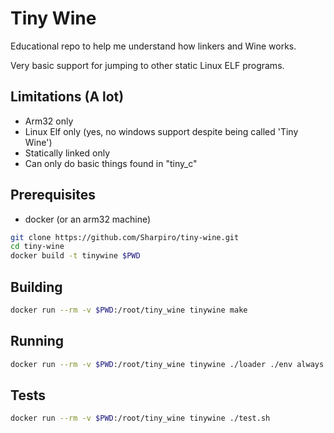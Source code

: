 # Tiny Wine

Educational repo to help me understand how linkers and Wine works.

Very basic support for jumping to other static Linux ELF programs.

## Limitations (A lot)

- Arm32 only
- Linux Elf only (yes, no windows support despite being called 'Tiny Wine')
- Statically linked only
- Can only do basic things found in "tiny_c"

## Prerequisites

- docker (or an arm32 machine)

```sh
git clone https://github.com/Sharpiro/tiny-wine.git
cd tiny-wine
docker build -t tinywine $PWD
```

## Building

```sh
docker run --rm -v $PWD:/root/tiny_wine tinywine make
```

## Running

```sh
docker run --rm -v $PWD:/root/tiny_wine tinywine ./loader ./env always be closing
```

## Tests

```sh
docker run --rm -v $PWD:/root/tiny_wine tinywine ./test.sh
```
